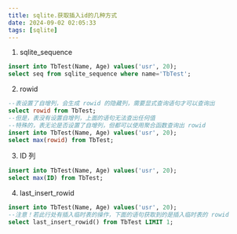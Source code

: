 ```yaml
---
title: sqlite.获取插入id的几种方式
date: 2024-09-02 02:05:33
tags: [sqlite]
---
```


1. sqlite_sequence

```sql
insert into TbTest(Name, Age) values('usr', 20);
select seq from sqlite_sequence where name='TbTest';
```

<!-- more -->

2. rowid

```sql
--表设置了自增列，会生成 rowid 的隐藏列，需要显式查询语句才可以查询出
select rowid from TbTest;
--但是，表没有设置自增列，上面的语句无法查出任何值
--特殊的，表无论是否设置了自增列，但都可以使用聚合函数查询出 rowid
insert into TbTest(Name, Age) values('usr', 20);
select max(rowid) from TbTest;
```

3. ID 列

```sql
insert into TbTest(Name, Age) values('usr', 20);
select max(ID) from TbTest;
```

4. last_insert_rowid

```sql
insert into TbTest(Name, Age) values('usr', 20);
--注意！若此行处有插入临时表的操作，下面的语句获取到的是插入临时表的 rowid
select last_insert_rowid() from TbTest LIMIT 1;
```
